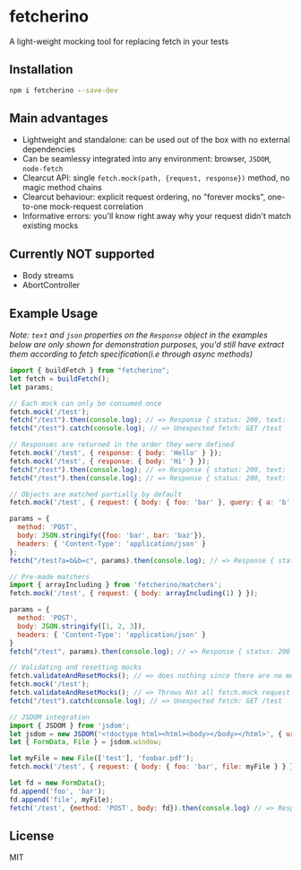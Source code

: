 # fetcherino
A light-weight mocking tool for replacing fetch in your tests

## Installation
```cmd
npm i fetcherino --save-dev
```

## Main advantages
- Lightweight and standalone: can be used out of the box with no external dependencies
- Can be seamlessy integrated into any environment: browser, `JSDOM`, `node-fetch`
- Clearcut API: single `fetch.mock(path, {request, response})` method, no magic method chains
- Clearcut behaviour: explicit request ordering, no "forever mocks", one-to-one mock-request correlation
- Informative errors: you'll know right away why your request didn't match existing mocks

## Currently NOT supported
- Body streams
- AbortController

## Example Usage
*Note: `text` and `json` properties on the `Response` object in the examples below are only shown for demonstration purposes, you'd still have extract them according to fetch specification(i.e through async methods)*

```js
import { buildFetch } from "fetcherino";
let fetch = buildFetch();
let params;

// Each mock can only be consumed once
fetch.mock('/test');
fetch("/test").then(console.log); // => Response { status: 200, text: '' }
fetch("/test").catch(console.log); // => Unexpected fetch: GET /test

// Responses are returned in the order they were defined
fetch.mock('/test', { response: { body: 'Hello' } });
fetch.mock('/test', { response: { body: 'Hi' } });
fetch("/test").then(console.log); // => Response { status: 200, text: 'Hello' }
fetch("/test").then(console.log); // => Response { status: 200, text: 'Hi' }

// Objects are matched partially by default
fetch.mock('/test', { request: { body: { foo: 'bar' }, query: { a: 'b' } } });

params = { 
  method: 'POST',
  body: JSON.stringify({foo: 'bar', bar: 'baz'}),
  headers: { 'Content-Type': 'application/json' }
};
fetch("/test?a=b&b=c", params).then(console.log); // => Response { status: 200 }

// Pre-made matchers
import { arrayIncluding } from 'fetcherino/matchers';
fetch.mock('/test', { request: { body: arrayIncluding(1) } });

params = { 
  method: 'POST',
  body: JSON.stringify([1, 2, 3]),
  headers: { 'Content-Type': 'application/json' }
}
fetch("/test", params).then(console.log); // => Response { status: 200 }

// Validating and resetting mocks
fetch.validateAndResetMocks(); // => does nothing since there are no mocks defined yet
fetch.mock('/test');
fetch.validateAndResetMocks(); // => Throws Not all fetch.mock request expectations were met
fetch("/test").catch(console.log); // => Unexpected fetch: GET /test

// JSDOM integration
import { JSDOM } from 'jsdom';
let jsdom = new JSDOM('<!doctype html><html><body></body></html>', { url: 'https://example.com' });
let { FormData, File } = jsdom.window;

let myFile = new File(['test'], 'foobar.pdf');
fetch.mock('/test', { request: { body: { foo: 'bar', file: myFile } } });

let fd = new FormData();
fd.append('foo', 'bar');
fd.append('file', myFile);
fetch('/test', {method: 'POST', body: fd}).then(console.log) // => Response { status: 200 };
```

## License
MIT